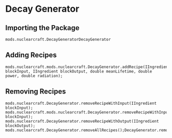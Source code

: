 # Decay Generator

## Importing the Package
`mods.nuclearcraft.DecayGeneratorDecayGenerator`

## Adding Recipes
```zenscript
mods.nuclearcraft.mods.nuclearcraft.DecayGenerator.addRecipe(IIngredient blockInput, IIngredient blockOutput, double meanLifetime, double power, double radiation);
```

## Removing Recipes
```zenscript
mods.nuclearcraft.DecayGenerator.removeRecipeWithInput(IIngredient blockInput);
mods.nuclearcraft.mods.nuclearcraft.DecayGenerator.removeRecipeWithInput(IIngredient blockInput);
mods.nuclearcraft.DecayGenerator.removeRecipeWithOutput(IIngredient blockOutput);
mods.nuclearcraft.DecayGenerator.removeAllRecipes();DecayGenerator.removeAllRecipes();
```